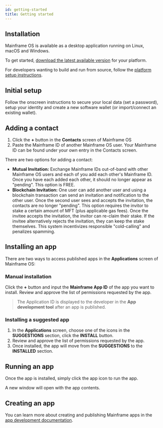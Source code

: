 ```yaml
---
id: getting-started
title: Getting started
---
```


## Installation

Mainframe OS is available as a desktop application running on Linux, macOS and Windows.

To get started, [download the latest available version](https://github.com/MainframeHQ/mainframe-os/releases) for your platform.

For developers wanting to build and run from source, follow the [platform setup instructions](platform.md).

## Initial setup

Follow the onscreen instructions to secure your local data (set a password), setup your identity and create a new software wallet (or import/connect an existing wallet).

## Adding a contact

1. Click the **+** button in the **Contacts** screen of Mainframe OS
1. Paste the Mainframe ID of another Mainframe OS user. Your Mainframe ID can be found under your own entry in the Contacts screen.

There are two options for adding a contact:

- **Mutual Invitation:** Exchange Mainframe IDs out-of-band with other Mainframe OS users and each of you add each other's Mainframe ID. Once you have each added each other, it should no longer appear as "pending". This option is FREE.
- **Blockchain Invitation:** One user can add another user and using a blockchain transaction can send an invitation and notification to the other user. Once the second user sees and accepts the invitation, the contacts are no longer "pending".
  This option requires the invitor to stake a certain amount of MFT (plus applicable gas fees). Once the invitee accepts the invitation, the invitor can re-claim their stake. If the invitee alternatively rejects the invitation, they can keep the stake themselves. This system incentivizes responsible "cold-calling" and penalizes spamming.

## Installing an app

There are two ways to access published apps in the **Applications** screen of Mainframe OS:

### Manual installation

Click the **+** button and input the **Mainframe App ID** of the app you want to install. Review and approve the list of permissions requested by the app.

> The Application ID is displayed to the developer in the **App development tool** after an app is published.

### Installing a suggested app

1. In the **Applications** screen, choose one of the icons in the **SUGGESTIONS** section, click the **INSTALL** button.
1. Review and approve the list of permissions requested by the app.
1. Once installed, the app will move from the **SUGGESTIONS** to the **INSTALLED** section.

## Running an app

Once the app is installed, simply click the app icon to run the app.

A new window will open with the app contents.

## Creating an app

You can learn more about creating and publishing Mainframe apps in the [app development documentation](app-development.md).
